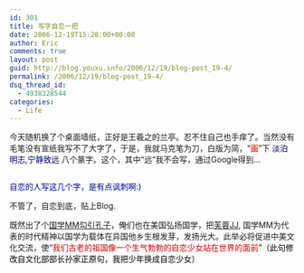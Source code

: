 ```yaml
---
id: 301
title: 写字自恋一把
date: 2006-12-19T15:28:00+00:00
author: Eric
comments: true
layout: post
guid: http://blog.youxu.info/2006/12/19/blog-post_19-4/
permalink: /2006/12/19/blog-post_19-4/
dsq_thread_id:
  - 4938328544
categories:
  - Life
---
```

今天随机换了个桌面墙纸，正好是王羲之的兰亭。忍不住自己也手痒了。当然没有毛笔没有宣纸我写不了大字了，于是，我就马克笔为刀，白版为简，“<span style="color: rgb(204, 0, 0);">画</span>”下 <span style="color: rgb(0, 0, 102);">淡泊明志,宁静致远</span> 八个篆字。这个，其中“远”我不会写，通过Google得到&#8230;
  
[<img style="cursor: pointer;" src="http://bp2.blogger.com/_nh6g6zGmGz8/RYhpJI2QClI/AAAAAAAAAJ0/k5yK6UlS5hk/s320/cali.jpg" alt="" id="BLOGGER_PHOTO_ID_5010370191164443218" border="0" />](http://bp2.blogger.com/_nh6g6zGmGz8/RYhpJI2QClI/AAAAAAAAAJ0/k5yK6UlS5hk/s1600-h/cali.jpg)

<span style="color: rgb(0, 0, 153);">自恋的人写这几个字，是有点讽刺啊:)</span>
  
不管了，自恋到底，贴上Blog.

既然出了个[国学MM勾引孔子](http://news.qq.com/a/20061107/002023_1.htm)，俺们也在美国弘扬国学，把[芙蓉JJ](http://datalib.ent.qq.com/star/1463/index.shtml), 国学MM为代表的时代精神以国学为载体在异国他乡生根发芽，发扬光大。此举必将促进中美文化交流，使“<span style="color: rgb(204, 0, 0);">我们古老的祖国像</span><span style="color: rgb(204, 0, 0);">一个生气勃勃的自恋少女站在世界的面前</span><span style="color: rgb(0, 0, 0);">”（此句修改自文化部部长孙家正原句，我把少年换成自恋少女）</span>